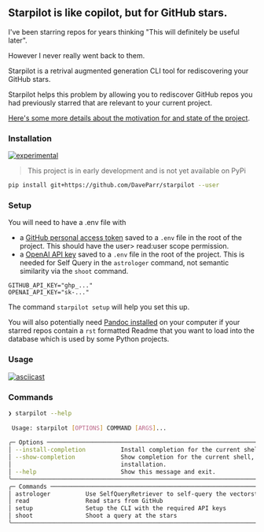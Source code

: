 ## Starpilot is like copilot, but for GitHub stars.

I've been starring repos for years thinking "This will definitely be useful later".

However I never really went back to them. 

Starpilot is a retrival augmented generation CLI tool for rediscovering your GitHub stars. 

Starpilot helps this problem by allowing you to rediscover GitHub repos you had previously starred that are relevant to your current project.

[Here's some more details about the motivation for and state of the project](https://dev.to/daveparr/copilot-for-your-github-stars-1cep).


### Installation

[![experimental](http://badges.github.io/stability-badges/dist/experimental.svg)](http://github.com/badges/stability-badges)

> This project is in early development and is not yet available on PyPi

``` bash
pip install git+https://github.com/DaveParr/starpilot --user
```


### Setup
You will need to have a .env file with
- a [GitHub personal access token](https://docs.github.com/en/github/authenticating-to-github/creating-a-personal-access-token) saved to a `.env` file in the root of the project. This should have the user> read:user scope permission.
- a [OpenAI API key](https://platform.openai.com/api-keys) saved to a `.env` file in the root of the project. This is needed for Self Query in the `astrologer` command, not semantic similarity via the `shoot` command.

```
GITHUB_API_KEY="ghp_..."
OPENAI_API_KEY="sk-..."
```

The command `starpilot setup` will help you set this up.


You will also potentially need [Pandoc installed](https://pandoc.org/installing.html) on your computer if your starred repos contain a `rst` formatted Readme that you want to load into the database which is used by some Python projects. 

### Usage

[![asciicast](https://asciinema.org/a/622351.svg)](https://asciinema.org/a/622351)

### Commands

``` bash
❯ starpilot --help
                                                                                                                 
 Usage: starpilot [OPTIONS] COMMAND [ARGS]...                                                                    
                                                                                                                 
╭─ Options ─────────────────────────────────────────────────────────────────────────────────────────────────────╮
│ --install-completion          Install completion for the current shell.                                       │
│ --show-completion             Show completion for the current shell, to copy it or customize the              │
│                               installation.                                                                   │
│ --help                        Show this message and exit.                                                     │
╰───────────────────────────────────────────────────────────────────────────────────────────────────────────────╯
╭─ Commands ────────────────────────────────────────────────────────────────────────────────────────────────────╮
│ astrologer          Use SelfQueryRetriever to self-query the vectorstore                                      │
│ read                Read stars from GitHub                                                                    │
│ setup               Setup the CLI with the required API keys                                                  │
│ shoot               Shoot a query at the stars                                                                │
╰───────────────────────────────────────────────────────────────────────────────────────────────────────────────╯

```